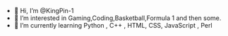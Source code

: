 - 👋 Hi, I’m @KingPin-1
- 👀 I’m interested in Gaming,Coding,Basketball,Formula 1 and then some.
- 🌱 I’m currently learning Python , C++ , HTML, CSS, JavaScript , Perl 

<!---
KingPin-1/KingPin-1 is a ✨ special ✨ repository because its `README.md` (this file) appears on your GitHub profile.
You can click the Preview link to take a look at your changes.
--->
